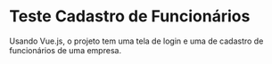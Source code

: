 # Teste Cadastro de Funcionários

Usando Vue.js, o projeto tem uma tela de login e uma de cadastro de funcionários de uma empresa. 

